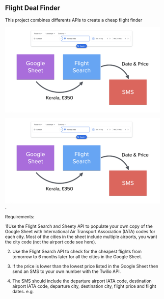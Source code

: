 ## Flight Deal Finder

This project combines differents APIs to create a cheap flight finder

<img src="https://github.com/lvgalvao/Python-Bootcamp/blob/main/day-39/data/project_overview.png" alt="Project Overview" width="700"/>


![Project Overview](https://github.com/lvgalvao/Python-Bootcamp/blob/main/day-39/data/project_overview.png "Project Overview").

Requirements:

1)Use the Flight Search and Sheety API to populate your own copy of the Google Sheet with
International Air Transport Association (IATA) codes for each city. Most of the cities in the
sheet include multiple airports, you want the city code (not the airport code see here).

2) Use the Flight Search API to check for the cheapest flights from tomorrow to 6 months later for
all the cities in the Google Sheet.

3) If the price is lower than the lowest price listed in the Google Sheet then send an SMS to
your own number with the Twilio API.

4) The SMS should include the departure airport IATA code, destination airport IATA code,
departure city, destination city, flight price and flight dates. e.g.

